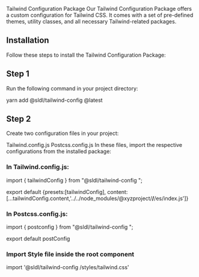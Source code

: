 Tailwind Configuration Package
Our Tailwind Configuration Package offers a custom configuration for Tailwind CSS. It comes with a set of pre-defined themes, utility classes, and all necessary Tailwind-related packages.

## Installation
Follow these steps to install the Tailwind Configuration Package:

## Step 1
Run the following command in your project directory:

yarn add @sldl/tailwind-config @latest

## Step 2
Create two configuration files in your project:

Tailwind.config.js
Postcss.config.js
In these files, import the respective configurations from the installed package:

### In Tailwind.config.js:

import { tailwindConfig } from "@sldl/tailwind-config ";

export default {presets:[tailwindConfig], content: [...tailwindConfig.content,'../../node_modules/@xyzproject/**/**/es/index.js']}

### In Postcss.config.js:

import { postconfig } from "@sldl/tailwind-config ";

export default postConfig

### Import Style file inside the root component

import '@sldl/tailwind-config /styles/tailwind.css'





